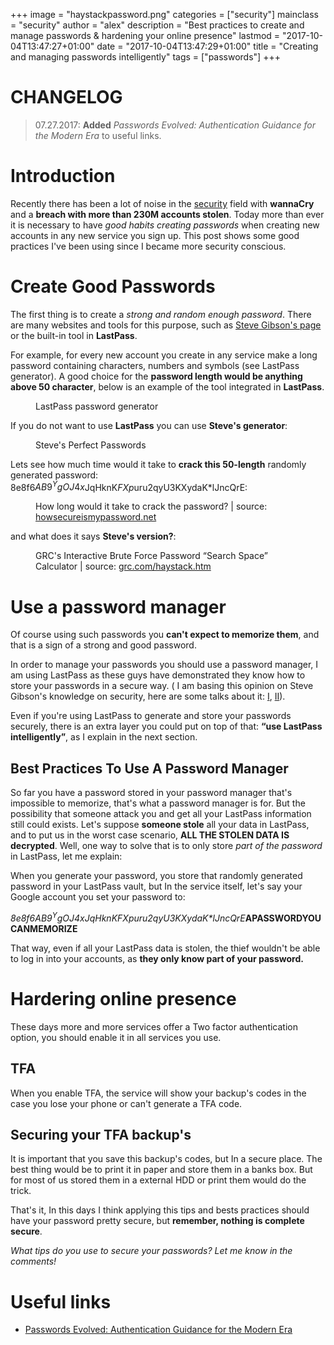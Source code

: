 +++
image = "haystackpassword.png"
categories = ["security"]
mainclass = "security"
author = "alex"
description = "Best practices to create and manage passwords & hardening your online presence"
lastmod = "2017-10-04T13:47:27+01:00"
date = "2017-10-04T13:47:29+01:00"
title = "Creating and managing passwords intelligently"
tags = ["passwords"]
+++

# CHANGELOG

> 07.27.2017: **Added** *Passwords Evolved: Authentication Guidance for the Modern Era* to useful links.

# Introduction

Recently there has been a lot of noise in the [security](https://elbauldelprogramador.com/en/tags/security/ "posts about security") field with **wannaCry** and a **breach with more than 230M accounts stolen**. Today more than ever it is necessary to have *good habits creating passwords* when creating new accounts in any new service you sign up. This post shows some good practices I've been using since I became more security conscious.

# Create Good Passwords

The first thing is to create a *strong and random enough password*. There are many websites and tools for this purpose, such as <a href="https://www.grc.com/passwords.htm" target="_blank" title="Perfect Passwords">Steve Gibson's page</a> or the built-in tool in **LastPass**.

For example, for every new account you create in any service make a long password containing characters, numbers and symbols (see LastPass generator). A good choice for the **password length would be anything above 50 character**, below is an example of the tool integrated in **LastPass**.

<figure>
        <a href="/img/lastpassgenerator.png">
          <amp-img
            on="tap:lightbox1"
            role="button"
            tabindex="0"
            layout="responsive"
            src="/img/lastpassgenerator.png"
            alt="LastPass password generator"
            title="LastPass password generator"
            sizes="(min-width: 420px) 420px, 100vw"
            width="420"
            height="521">
          </amp-img>
        </a>
        <figcaption>LastPass password generator</figcaption>
</figure>

If you do not want to use **LastPass** you can use **Steve's generator**:

<figure>
        <a href="/img/steveperfectpasswords.png">
          <amp-img
            on="tap:lightbox1"
            role="button"
            tabindex="0"
            layout="responsive"
            src="/img/steveperfectpasswords.png"
            srcset="/img/steveperfectpasswords.png 1000w, /img/steveperfectpasswords-800.png 800w"
            alt="Steve's Perfect Passwords"
            title="Steve's Perfect Passwords"
            sizes="(min-width: 1152px) 1152px, 100vw"
            width="1152"
            height="277">
          </amp-img>
        </a>
        <figcaption>Steve's Perfect Passwords</figcaption>
</figure>

<!--more--><!--ad-->

Lets see how much time would it take to **crack this 50-length** randomly generated password: 8e8f6$AB9^YgOJ4x$JqHknK*FXp*uru2qyU3KXydaK*lJncQrE:

<figure>
        <a href="/img/howsecure.png">
          <amp-img
            on="tap:lightbox1"
            role="button"
            tabindex="0"
            layout="responsive"
            src="/img/howsecure.png"
            alt="How long would it take to crack the password?"
            title="How long would it take to crack the password?"
            sizes="(min-width: 803px) 803px, 100vw"
            width="803"
            height="227">
          </amp-img>
        </a>
        <figcaption>How long would it take to crack the password? | source: <a href="https://howsecureismypassword.net/" target="_blank" title="howsecure">howsecureismypassword.net</a></figcaption>
</figure>

and what does it says **Steve's version?**:

<figure>
        <a href="/img/haystackpassword.png">
          <amp-img
            on="tap:lightbox1"
            role="button"
            tabindex="0"
            layout="responsive"
            src="/img/haystackpassword.png"
            alt="GRC's Interactive Brute Force Password “Search Space” Calculator"
            title="GRC's Interactive Brute Force Password “Search Space” Calculator"
            sizes="(min-width: 842px) 842px, 100vw"
            width="842"
            height="753">
          </amp-img>
        </a>
        <figcaption>GRC's Interactive Brute Force Password “Search Space” Calculator | source: <a href="https://www.grc.com/haystack.htm" target="_blank" title="haystack">grc.com/haystack.htm</a></figcaption>
</figure>

# Use a password manager

Of course using such passwords you **can't expect to memorize them**, and that is a sign of a strong and good password.

In order to manage your passwords you should use a password manager, I am using LastPass as these guys have demonstrated they know how to store your passwords in a secure way. ( I am basing this opinion on Steve Gibson's knowledge on security, here are some talks about it: <a href="https://www.youtube.com/watch?v=z4-h5gWpvAc" target="_blank" title="I">I</a>, <a href="https://blog.lastpass.com/2010/07/lastpass-gets-green-light-from-security.html/" target="_blank" title="II">II</a>).

Even if you're​ using LastPass to generate and store your passwords securely, there is an extra layer you could put on top of that: **“use LastPass intelligently”**, as I explain in the next section.

## Best Practices To Use A Password  Manager

So far you have a password stored in your password manager that's​ impossible to memorize, that's what a password manager is for. But the possibility that someone attack you and get all your LastPass information still could exists. Let's suppose **someone stole** all your data in LastPass, and to put us in the worst case scenario, **ALL THE STOLEN DATA IS decrypted**. Well, one way to solve that is to only store *part of the password* in LastPass, let me explain:

When you generate your password, you store that randomly generated password in your LastPass vault, but In the service itself, let's say your Google account you set your password to:

_8e8f6$AB9^YgOJ4x$JqHknK*FXp*uru2qyU3KXydaK*lJncQrE_**APASSWORDYOUCANMEMORIZE**

That way, even if all your LastPass data is stolen, the thief wouldn't be able to log in into your accounts, as **they only know part of your password.**

# Hardering online presence

These days more and more services offer a Two factor authentication option, you should enable it in all services you use.

## TFA

When you enable TFA, the service will show your backup's codes in the case you lose your phone or can't generate a TFA code.

## Securing your TFA backup's

It is important that you save this backup's codes, but In a secure place. The best thing would be to print it in paper and store them in a banks box. But for most of us stored them in a external HDD or print them would do the trick.

That's it, In this days I think applying this tips and bests practices should have your password pretty secure, but **remember, nothing is complete secure**.

*What tips do you use to secure your passwords? Let me know in the comments!*

# Useful links

- <a href="https://www.troyhunt.com/passwords-evolved-authentication-guidance-for-the-modern-era/" target="_blank" title="Passwords Evolved: Authentication Guidance for the Modern Era">Passwords Evolved: Authentication Guidance for the Modern Era</a>
